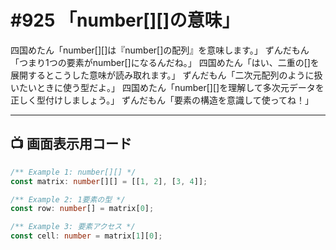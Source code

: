 # #925 「number[][]の意味」

四国めたん「number[][]は『number[]の配列』を意味します。」
ずんだもん「つまり1つの要素がnumber[]になるんだね。」
四国めたん「はい、二重の[]を展開するとこうした意味が読み取れます。」
ずんだもん「二次元配列のように扱いたいときに使う型だよ。」
四国めたん「number[][]を理解して多次元データを正しく型付けしましょう。」
ずんだもん「要素の構造を意識して使ってね！」

---

## 📺 画面表示用コード

```typescript
/** Example 1: number[][] */
const matrix: number[][] = [[1, 2], [3, 4]];

/** Example 2: 1要素の型 */
const row: number[] = matrix[0];

/** Example 3: 要素アクセス */
const cell: number = matrix[1][0];
```
